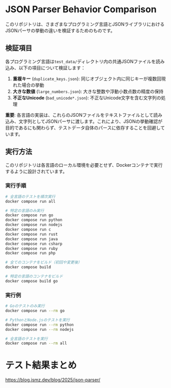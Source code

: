 # JSON Parser Behavior Comparison

このリポジトリは、さまざまなプログラミング言語とJSONライブラリにおけるJSONパーサの挙動の違いを検証するためのものです。

## 検証項目

各プログラミング言語は`test_data/`ディレクトリ内の共通JSONファイルを読み込み、以下の項目について検証します：

1. **重複キー** (`duplicate_keys.json`): 同じオブジェクト内に同じキーが複数回現れた場合の挙動
2. **大きな数値** (`large_numbers.json`): 大きな整数や浮動小数点数の精度の保持
3. **不正なUnicode** (`bad_unicode*.json`): 不正なUnicode文字を含む文字列の処理

**重要**: 各言語の実装は、これらのJSONファイルをテキストファイルとして読み込み、文字列としてJSONパーサに渡します。これにより、JSONの挙動確認が目的であるにも関わらず、テストデータ自体のパースに依存することを回避しています。

## 実行方法

このリポジトリは各言語のローカル環境を必要とせず、Dockerコンテナで実行するように設計されています。

### 実行手順

```bash
# 全言語のテストを順次実行
docker compose run all

# 特定の言語のみ実行
docker compose run go
docker compose run python
docker compose run nodejs
docker compose run c
docker compose run rust
docker compose run java
docker compose run csharp
docker compose run ruby
docker compose run php

# 全てのコンテナをビルド（初回や変更後）
docker compose build

# 特定の言語のコンテナをビルド
docker compose build go
```

### 実行例

```bash
# Goのテストのみ実行
docker compose run --rm go

# PythonとNode.jsのテストを実行
docker compose run --rm python
docker compose run --rm nodejs

# 全言語のテストを実行
docker compose run --rm all
```

# テスト結果まとめ

https://blog.jsmz.dev/blog/2025/json-parser/

